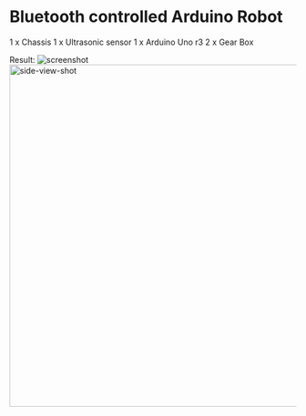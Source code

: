# Bluetooth controlled Arduino Robot
1 x Chassis
1 x Ultrasonic sensor
1 x Arduino Uno r3
2 x Gear Box

Result:
![screenshot](asset/side-view.png)
<img src="asset/side-view.png" alt="side-view-shot" width="600">

